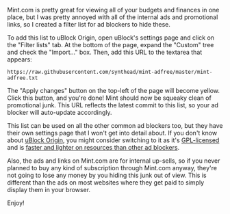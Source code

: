 Mint.com is pretty great for viewing all of your budgets and finances in one place, but I was pretty annoyed with all of the internal ads and promotional links, so I created a filter list for ad blockers to hide these.

To add this list to uBlock Origin, open uBlock's settings page and click on the "Filter lists" tab.  At the bottom of the page, expand the "Custom" tree and check the "Import..." box.  Then, add this URL to the textarea that appears:

    https://raw.githubusercontent.com/synthead/mint-adfree/master/mint-adfree.txt

The "Apply changes" button on the top-left of the page will become yellow.  Click this button, and you're done!  Mint should now be squeaky clean of promotional junk.  This URL reflects the latest commit to this list, so your ad blocker will auto-update accordingly.

This list can be used on all the other common ad blockers too, but they have their own settings page that I won't get into detail about.  If you don't know about [uBlock Origin](https://chrome.google.com/webstore/detail/ublock-origin/cjpalhdlnbpafiamejdnhcphjbkeiagm?hl=en), you might consider switching to it as it's [GPL-licensed](https://github.com/chrisaljoudi/uBlock/blob/master/LICENSE.txt) and is [faster and lighter on resources than other ad blockers](https://github.com/chrisaljoudi/uBlock#performance).

Also, the ads and links on Mint.com are for internal up-sells, so if you never planned to buy any kind of subscription through Mint.com anyway, they're not going to lose any money by you hiding this junk out of view.  This is different than the ads on most websites where they get paid to simply display them in your browser.

Enjoy!
